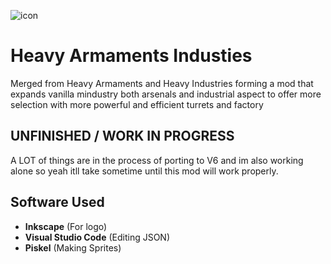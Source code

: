 ![icon](https://github.com/Eschatologue/Heavy-Armaments-Industries/blob/master/icon.png)
# Heavy Armaments Industies
Merged from Heavy Armaments and Heavy Industries forming a mod that expands vanilla mindustry both arsenals and industrial aspect to offer more selection with more powerful and efficient turrets and factory

## UNFINISHED / WORK IN PROGRESS
A LOT of things are in the process of porting to V6 and im also working alone so yeah itll take sometime until this mod will work properly.

## Software Used
- **Inkscape** (For logo)
- **Visual Studio Code** (Editing JSON)
- **Piskel** (Making Sprites)




